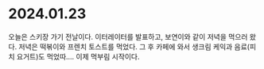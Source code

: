 # 2024.01.23

오늘은 스키장 가기 전날이다. 이터레이터를 발표하고, 보연이와 같이 저녁을 먹으러 왔다. 저녁은 떡볶이와 프렌치 토스트를 먹었다. 그 후 카페에 와서 생크림 케익과 음료(피치 요거트)도 먹었따.... 이제 먹부림 시작이다.&#x20;
